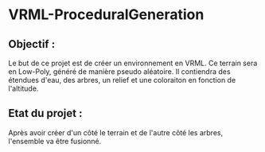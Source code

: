 # VRML-ProceduralGeneration

## Objectif :
Le but de ce projet est de créer un environnement en VRML. Ce terrain sera en Low-Poly, généré de manière pseudo aléatoire.
Il contiendra des étendues d'eau, des arbres, un relief et une coloraiton en fonction de l'altitude.

## Etat du projet :
Après avoir créer d'un côté le terrain et de l'autre côté les arbres, l'ensemble va être fusionné.